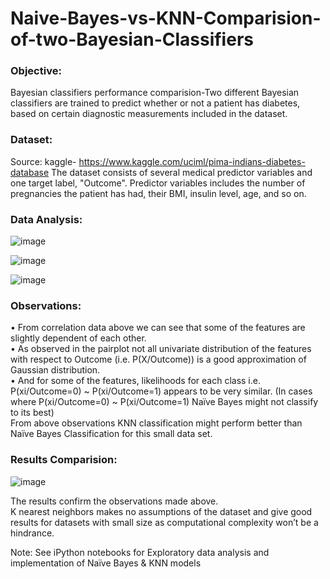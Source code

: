 # Naive-Bayes-vs-KNN-Comparision-of-two-Bayesian-Classifiers


### Objective:
Bayesian classifiers performance comparision-Two different Bayesian classifiers are trained to predict whether or not a patient has diabetes, based on certain diagnostic measurements included in the dataset.

### Dataset:
Source: kaggle- https://www.kaggle.com/uciml/pima-indians-diabetes-database
The dataset consists of several medical predictor variables and one target label, "Outcome". Predictor variables includes the number of pregnancies the patient has had, their BMI, insulin level, age, and so on. 

### Data Analysis:

![image](https://user-images.githubusercontent.com/24207916/140412850-b9260fb7-ebeb-4a39-9279-220b830c747a.png)

![image](https://user-images.githubusercontent.com/24207916/140412893-d71c9f11-bfa6-4709-b8c5-cd28650af8f7.png)

![image](https://user-images.githubusercontent.com/24207916/140412924-d6b07946-86f4-43d6-8820-cf66fdaf488c.png)


### Observations:
•	From correlation data above we can see that some of the features are slightly dependent of each other.<br />
•	As observed in the pairplot not all univariate distribution of the features with respect to Outcome (i.e. P(X/Outcome)) is a good approximation of Gaussian distribution.<br />
•	And for some of the features, likelihoods for each class i.e. P(xi/Outcome=0) ~ P(xi/Outcome=1) appears to be very similar. (In cases where P(xi/Outcome=0) ~ P(xi/Outcome=1) Naïve Bayes might not classify to its best)<br />
From above observations KNN classification might perform better than Naïve Bayes Classification for this small data set.<br /> 

### Results Comparision:

![image](https://user-images.githubusercontent.com/24207916/140413488-f6acb680-cac3-4dfa-a9b1-e6849a384c56.png)

The results confirm the observations made above.<br />
K nearest neighbors makes no assumptions of the dataset and give good results for datasets with small size as computational complexity won’t be a hindrance.<br />

Note: See iPython notebooks for Exploratory data analysis and implementation of Naïve Bayes & KNN models

